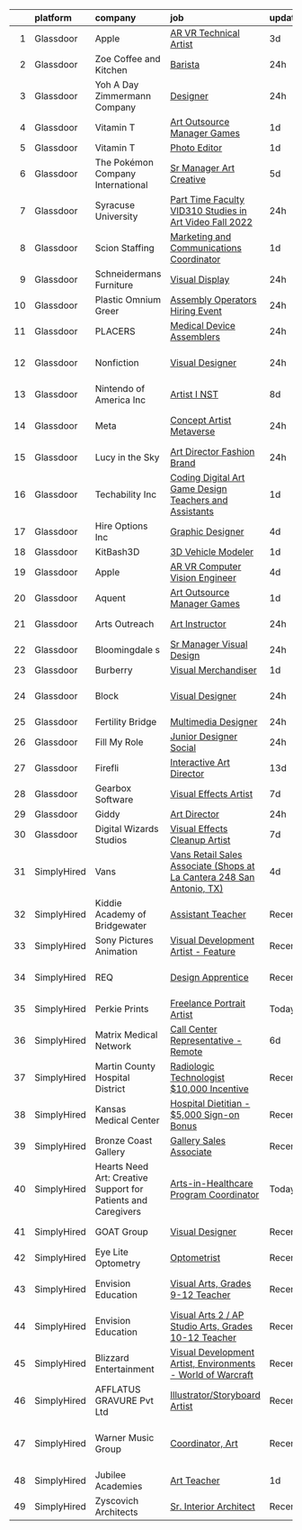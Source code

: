 

|    | platform    | company                                                       | job                                                                                                                                                                                                                                                                                                                                                                                                                                                                                                                                                                                                                                                                                                                                                                                                                                                                                                                                                                                                                                                                                                                                                                                                                                                                                                                                                                                                                                                           | update_time   | location                     |
|---:|:------------|:--------------------------------------------------------------|:--------------------------------------------------------------------------------------------------------------------------------------------------------------------------------------------------------------------------------------------------------------------------------------------------------------------------------------------------------------------------------------------------------------------------------------------------------------------------------------------------------------------------------------------------------------------------------------------------------------------------------------------------------------------------------------------------------------------------------------------------------------------------------------------------------------------------------------------------------------------------------------------------------------------------------------------------------------------------------------------------------------------------------------------------------------------------------------------------------------------------------------------------------------------------------------------------------------------------------------------------------------------------------------------------------------------------------------------------------------------------------------------------------------------------------------------------------------|:--------------|:-----------------------------|
|  1 | Glassdoor   | Apple                                                         | [AR VR Technical Artist](https://www.glassdoor.com/partner/jobListing.htm?pos=110&ao=1110586&s=58&guid=00000182868d9809a8ec8e29891fb3f7&src=GD_JOB_AD&t=SR&vt=w&cs=1_5653e346&cb=1660114803225&jobListingId=1008057519531&cpc=AC285F3A3ECA6BB0&jrtk=3-0-1ga38r651ia2m801-1ga38r65ence1800-6828e0b0ed8ec9bb--6NYlbfkN0BvKrLyj5gPmtZO9T8euul8TCxuuKNOtzRJOomxnwSEodTz2Bc-sPZlt2Zgji_QUXGvcv-e3u99qCr59X6Yf61nnfkwZzZxivNSNjSQjrL4JB89BRjvagDroAoyJMmjNM6BcnBdKNpi37SJuwNaJ_G2aMYazYgAx_OLN9CcThcrLZJ2sgXt8x-j1KrKhnkB3OLuMvzMfzg4e6yPBEYsP84hXZ91U8zBY3f61rbrDdic3yWHKhnpsDt4v4bpztE0Lc5vgpUxMAmfyCRbvprivWFltadqUdVcboJ_F9JX2v0o8dnuxf7P-761IhFLNSKytaaQDfraHtBHqyhEIg6cAnnLHvXKXQzwmoJRmzvHGrs3h7sGe6LBym-CYKtK1E2sU7Bw4AqX0zIwPq49YCODhayIdXDTmAuCbrrmK_1yvUu4zm7hIyPcWznfPfQpoyQ2ks2I_mAbZwvwYob2q8T8o3EDdV4aekXzAAPGC-dEd9RuryD932j5fYomru5yiCDNMXaR42bKUUn7EwCYM41uWSBncNHolIaG5EHK00A23cbMFsn9QrQRGyVJ03coT56umXW9YnKXqdyY4jZ107GmJ0e_zDdZSWfgvsRcCajzOUYH02J4YLL7OniG3uJqbBVPCJw_2yVvEQI4a4ftLqkbEjBPjOWJcQez4KctbCZLsdV8EBtzspf5F7IvKniRl-nJvDWTmJPBb7GfAA-XEcZoTUMR9nO8qDApdgMruj4LhT_OpsrHmn2BD1PfsFpNT1QQ-1ecPzyfDcqyVzlwFdm1AihlJ32bAEGHC5enojAmlnVXmcVbRp1maf1XeJfdiUs8cv7DIgVj0l2-ycCifvMIVVDf9BdBosMCEFzoRhcV1e_WvL2Kx3Se8_GJlWYOI5qUTgsOn7ZZcZ1O1zdMXtCz3SXACU41ycRYKcL6_NNAZYmhVuuAGbGrxftniJQE0YZOaw3MhMFcaEQYUA%3D%3D)                                                                                                                      | 3d            | Cupertino, CA                |
|  2 | Glassdoor   | Zoe Coffee and Kitchen                                        | [Barista](https://www.glassdoor.com/partner/jobListing.htm?pos=129&ao=1136043&s=58&guid=00000182868d9809a8ec8e29891fb3f7&src=GD_JOB_AD&t=SR&vt=w&ea=1&cs=1_f7f37cb6&cb=1660114803228&jobListingId=1008063899739&jrtk=3-0-1ga38r651ia2m801-1ga38r65ence1800-97b9a2e8c54d6bdc-)                                                                                                                                                                                                                                                                                                                                                                                                                                                                                                                                                                                                                                                                                                                                                                                                                                                                                                                                                                                                                                                                                                                                                                                 | 24h           | Pullman, WA                  |
|  3 | Glassdoor   | Yoh  A Day   Zimmermann Company                               | [Designer](https://www.glassdoor.com/partner/jobListing.htm?pos=111&ao=1110586&s=58&guid=00000182868d9809a8ec8e29891fb3f7&src=GD_JOB_AD&t=SR&vt=w&ea=1&cs=1_38d850fc&cb=1660114803226&jobListingId=1008063507161&cpc=F5E96E35A1725171&jrtk=3-0-1ga38r651ia2m801-1ga38r65ence1800-dc7e1a1397b199e1--6NYlbfkN0Ae6Qmv8rNb3d5rEsMPL_plhvilYeiJERi7JqghURwQ9bq2mHgMGRGP2iYP1nqVQ_CAH4CA0v5ImKACkfOVwmRt4ZP_yKkrYQvG-WgEjznhn_VDpWqLt9aNw_v_TZNj6iwxRLgp22h8quajIuiYsucJZtbTgOZFKvuC8jT-JHljWHHK7U0zAEt_ThD4u2zmIOAYyyLrabYNbFk_uPb5Q-fPzLlKOdLtKfwPP0nVD-bV7aRMVoQfTaI9e2mBhYH3xojUedl-SMmPUkRkikPmqp82H0OxtV1xYeEHNivpGDJzeZyO3Ym8_yYccQ6ioTJs9k2hy4PqNaiYU2xyrjyXpQFR-1ImlXNC0vZTtiajvxvP2zpoey-dMsdkYIxWoTlZy-M_QJbo2FwK-J_2CqQLgZHGfqhAs_jx1IYKQzLMvhtmZFCv1tgCY2vQ2Erbkzi1zSKWRvLh_LN8ixzSs0UaUBF1VXmTXWHvjb6uBVYzETKwDZKy0_K1Ve53)                                                                                                                                                                                                                                                                                                                                                                                                                                                                                                                                                                                                                           | 24h           | Burbank, CA                  |
|  4 | Glassdoor   | Vitamin T                                                     | [Art Outsource Manager   Games](https://www.glassdoor.com/partner/jobListing.htm?pos=117&ao=1110586&s=58&guid=00000182868d9809a8ec8e29891fb3f7&src=GD_JOB_AD&t=SR&vt=w&cs=1_6331d88c&cb=1660114803226&jobListingId=1008061068228&cpc=6FC5BA77C9A4CD78&jrtk=3-0-1ga38r651ia2m801-1ga38r65ence1800-21c5ffe527b80306--6NYlbfkN0DMrcEu7yrtATojKJA7cEzGQ3FdRGWLh0CZQInL4ECGI6k5tN82kdM0OKoro5eXmjrGF-Jw0OMVxs-gr_y1JsIWFMXRKktrHRY5XYeNPA_VGrkwdvqV1pmQBbCjQPgJxmVO80Z05Yy59AMutwXgxt022S4Ql4yL60uU4Aw1Rh4MnSbMNYVxFudTYuzjDHf9pXEapBcaEciMHZ4UYel36GXx8HxtBtN1YmdfVbTH4-m5hjCseX4IB1q4JYgy7GcWaSK7RMpQKjIjbPFSQNH9WYTVHu7JDrx3cpzyg3nCGY8PiEuBy4LAxoxjUCEXvj8btCHFvQpTGTmFc85PQrQKrmwWrQNnqSeA_ATaTz4nPxEztIFIQhL8fa9tgL6sjVcHmQv05z6kfz5GmQ0gw7idd5emTlCeQtZ7gGfnGtR5wPXuXMsfz7CWinJG8WqfPgWppaRvsFT_Df6gUBrtnOusFh1RupzybWqLI2wr6Wml8Rm9BQ%3D%3D)                                                                                                                                                                                                                                                                                                                                                                                                                                                                                                                                                                                                               | 1d            | Remote                       |
|  5 | Glassdoor   | Vitamin T                                                     | [Photo Editor](https://www.glassdoor.com/partner/jobListing.htm?pos=116&ao=1110586&s=58&guid=00000182868d9809a8ec8e29891fb3f7&src=GD_JOB_AD&t=SR&vt=w&cs=1_14389f29&cb=1660114803226&jobListingId=1008061068238&cpc=6FC5BA77C9A4CD78&jrtk=3-0-1ga38r651ia2m801-1ga38r65ence1800-874afe6cf91cccfb--6NYlbfkN0DMrcEu7yrtATojKJA7cEzGQ3FdRGWLh0CZQInL4ECGI6k5tN82kdM0OKoro5eXmjrGF-Jw0OMVxg8Afij6QGCv8rOl_5hERB7E-cEdOhJDpHdWHsr8XV8aon0c51D7KI9rCBIhWLdNvq0M6HIeN94BXgR-uxB7A_HEOuiK45prPDnn1K0uLgHkvURiW8WJjDgBVOYwK6xTSgWEnggWpk1iBLaMUQyKQtwvNnqqUfxh1BjxVGpdXA1HSHbraeiK8R2pjZ2JqG1jsWL0fGZEeE42EirDy7rlbrXL0UeNuKt7GAxTft1rzQh49I60RhADWNYVPNxj9d--HyFT5D_WlW21XtN7PsHt1dzT_h7-bHMEcb5iDUU-9_pbaKgMZH-qWS_sNhA2AcL6jwO80nDNpEia11LRpvOrUCqFDgADysS2arUpfbM0q4-rXQ7fmvBDIYs_UKVd3I80rNCSACZ3Tq00l41z-kSWuyU1MciVOjrZUA%3D%3D)                                                                                                                                                                                                                                                                                                                                                                                                                                                                                                                                                                                                                                | 1d            | Remote                       |
|  6 | Glassdoor   | The Pokémon Company International                             | [Sr  Manager  Art   Creative](https://www.glassdoor.com/partner/jobListing.htm?pos=109&ao=1110586&s=58&guid=00000182868d9809a8ec8e29891fb3f7&src=GD_JOB_AD&t=SR&vt=w&cs=1_d612049b&cb=1660114803224&jobListingId=1008053770742&cpc=FD1C1DA32C38CFA7&jrtk=3-0-1ga38r651ia2m801-1ga38r65ence1800-579e1f21924cc107--6NYlbfkN0CsgUO0V2fSZxJANSxJiftVXeq1wpG4BxYFHzXoW0hPJnnKXvOitF3aOGGKDfgwzkQdk2jlmXp09wnn9CnnJb2WVP4ytZ9SPtf_VdGPE3FDa6oTvbYjF2CJamC3aezTsVi75tMGDDynbx_NBcInGV_KpJBkZjS89MSN3wDJN_cQdh7VJXH1k-BGeiNickPnC26eb01kH6EKtMi7mO2aDzPCipbU8zlNJW6f4twjuNrLNyEiz1bfEKnWKld04ds5IyGWMbit0NJXQXJtuLMEX7EPjOKVd2d54qXGb9RAzAcQYl43dwxp5XPjkglavdwzNBJbtOhssas-FZqQir7FLkrAXzzhnJxZjC6wOwREh8iTZ6Xfw3dgLPmQqp6qeHLGVYNfc8Ctu2h9Q7mxAsAQT1fa57sjj4ChX23mrR6UqVbnMIwARw_Gcx6-9jZDx7CsYULEZeofURwZPlbvG4Upcv8zFlZjWDat8sgQPyhzoCikTdzLOSgjcaDzOCJaXT6wc_MvLoSUNmnptiisfYfttGkusPzu7hJy3iyA8rwzE1zzSvywZggFI6x6QKLR3RwSFOHIRjNJ-fU3Irvqanide9zVsiwELX4Hy2hfdu_cp-p2Dxb5lUrEZGZjQYkjKd7lOaF1ifECLBpaP9nruvPKprk6KRgLFsbgOJsOap728tw3M-Yx4fyfMbqUCGGNv9oIRmcCQ3DqjuqHZuWK6B3c2Uxx8kHBCYKOrm87n_BibwuyQZkgqPZ6hn9CT5l2FvJze1MnXWvxQr92noBLmMfGFBMCVnr5xG12eFVHFwj8vU7uOKCeK1qQTqVillAHHRVUHbbofqHSPCbMkNVACk4BRLK2E4tMB3g4KdGKqWaSlttQf1OpN2cqXZ-D5QIE9e7xf_F_DdOmzp1aRuJq7FIeH4q98aJl-UJ5HXhdRNxqlxYaqQ%3D%3D)                                                                                                                                                 | 5d            | Seattle, WA                  |
|  7 | Glassdoor   | Syracuse University                                           | [Part Time Faculty  VID310  Studies in Art Video  Fall 2022 ](https://www.glassdoor.com/partner/jobListing.htm?pos=130&ao=1136043&s=58&guid=00000182868d9809a8ec8e29891fb3f7&src=GD_JOB_AD&t=SR&vt=w&cs=1_82752b43&cb=1660114803228&jobListingId=1008063138001&jrtk=3-0-1ga38r651ia2m801-1ga38r65ence1800-a18dba4f4671098c-)                                                                                                                                                                                                                                                                                                                                                                                                                                                                                                                                                                                                                                                                                                                                                                                                                                                                                                                                                                                                                                                                                                                                  | 24h           | Syracuse, NY                 |
|  8 | Glassdoor   | Scion Staffing                                                | [Marketing and Communications Coordinator](https://www.glassdoor.com/partner/jobListing.htm?pos=115&ao=1110586&s=58&guid=00000182868d9809a8ec8e29891fb3f7&src=GD_JOB_AD&t=SR&vt=w&ea=1&cs=1_6033da8b&cb=1660114803226&jobListingId=1008060633181&cpc=1FDE87803EF93CD3&jrtk=3-0-1ga38r651ia2m801-1ga38r65ence1800-587d42f101cd9758--6NYlbfkN0AxNjU9wWOnkzYrjpAN9mGGJnqCtvXlnsxswceXA4p8an2D04VsVZ0tmrQH_vfnp6HK8izQLwFoafjXSKfsbPHmGwD4EU4Rjklv1TeEXyU0KURcv0pRMTMG68MVr_jyuJLyKksGis0fpIR8iSkSLEs7C4L7QJBdIAzRQLSaYZQmfsJe7seukpmz30UO4VH8VxCtpCg_zsV8VkuoYlVD5vkZCAQ_VZ61Bs70vfjssES8dadXRVydPvN9Br2_165aziwlF9s0oB1D3lA5Zk1rgWIXsv9XhK1890RogQbs9wfxJeKIkPB9ktb-SIew0gx5bjAOmKqOYj-ScVhs6A6Tp5tSRm4-Am5WYaITzXMrjg8KSdyLrajhCXXbcMBUvBO1c853zyWvAxVzWXBulOcAfFGyMB_1jPMtfqasY5-lS4f3F-ug9i3aJ8KEzNRF8ythaRcJBvMEck70Y1Qgfj7o6HCNiZwi2MUL8ZTEhiScsaeyEs7Cw7AgpD9Mu89U2xwi_aY%3D)                                                                                                                                                                                                                                                                                                                                                                                                                                                                                                                                                                             | 1d            | Washington, DC               |
|  9 | Glassdoor   | Schneidermans Furniture                                       | [Visual Display](https://www.glassdoor.com/partner/jobListing.htm?pos=101&ao=1110586&s=58&guid=00000182868d9809a8ec8e29891fb3f7&src=GD_JOB_AD&t=SR&vt=w&cs=1_8c33ad39&cb=1660114803221&jobListingId=1008062647179&cpc=9BAD89CD83072753&jrtk=3-0-1ga38r651ia2m801-1ga38r65ence1800-1a3c46419fedd592--6NYlbfkN0CVzdm_h7bKjFhp4c_2LmT5Ed-ErWG0B68kUZhoOU6Mey8_KkJrCFSF4Q1gOKp7b9Gyi7UmP9SEl2S66EDOOkcQUWeSA6R-n18tw2uDNbTWifO7o-TPlr_eNtn9tbTN9-TQpZbqrL1JvAzAREm1kMuJ1Tx5p1G5Vj9LKQ7fhODRgOVRCz05y8w6_WvrOnG0isZArC5zdgd2DGhAWD7DIMQeMgN44YYPXJsvuYX4Lsng9Zt6fVi_QpAKE7iM-GbGClFSPgae-EIqrYs74HnTMPfBfgns5rYbF1BKyoPENmwjxrfj_fXO0-UlbD-ZSIwN5RkAF4FhIvL8lNldz0V9uW-KfLtoEvkPv2yXkdeOT55_JnxOMilm6cT6U-hv21aBmei4C245yNyPjL8Ca-3TdOHkGN0fu9v1-G1hb-id5y8gCu16Iq3VCXmLWq-RBWDJfJ_5kvr9ECCJPYwoBLNoufhAzRBB1RjiFdk%3D)                                                                                                                                                                                                                                                                                                                                                                                                                                                                                                                                                                                                                                            | 24h           | Lakeville, MN                |
| 10 | Glassdoor   | Plastic Omnium   Greer                                        | [Assembly Operators Hiring Event](https://www.glassdoor.com/partner/jobListing.htm?pos=113&ao=1110586&s=58&guid=00000182868d9809a8ec8e29891fb3f7&src=GD_JOB_AD&t=SR&vt=w&cs=1_a8ba83ee&cb=1660114803225&jobListingId=1008063385890&cpc=6FC5BA77C9A4CD78&jrtk=3-0-1ga38r651ia2m801-1ga38r65ence1800-924721dbda03d81e--6NYlbfkN0Btxs39KmTzjw_u_hUXcyTcLpNeUj18C2Nw5A7DCW0FWPIovQIH5oyMXCj1hp1bYUdkjxHY2zqjMrb1IfMSV49IKUeA51zKxrCpaDenx6lVhtULeZmbCwCkXqMA5EkZisAkL0ZwltE9VLqi4Mhakmw-eGX22D6nZvyH_iN44MX7VThF6VjXmX9_cuYGN8ieK-slNvQIYNWcTBZUqB3ggWs4vCQGah5VsvtHbsdHKTSmFae_10HtuZ_WrRFsS7dqPiDFMw4t5nNcW-qpv-t__h871L20DtJ-2ebBF2aK84feuKGBRqycbweVbvQwFpIM1s75JHLHkcQtQQXFJFw3CT-kTkqzRrXjUfTVIXxlUijaotKNk5RKvpYLLPf-W2xFtf1m16q5Vx6S4dbpVEFBnr8GawTUWlbdkeOSGCCliaJOC2-3u-ngGsgkHpNOmdW3kv9uVjsUK3abHMH-dTJ2u9c-TM4F_Nil-O2yYO8xXzqGM_WJPBxa28IGED02Rbk58IgCS7ncB8aPFrbKMqi8U6gbNBSHaARx8JA56xHMBdxQPTrSFqeLP_1FsqfL5Xx1hEHth1A5I6jxoKThpivH4p0vKPOyPsdw1-x_CPVS2M-ln1sH2-4gysuZd3GSs0rkf7Xea77hlZDfXko0qnQQCXVxSSX5kI7OggCGtvUdDLzbAun-KcWUe5HmyXBiDtURFdWSU3ARmxwYB5tN6RNny0tVCPcfDjlX5G4iOFPYZwhuEg%3D%3D)                                                                                                                                                                                                                                                                                                                                             | 24h           | Greer, SC                    |
| 11 | Glassdoor   | PLACERS                                                       | [Medical Device Assemblers](https://www.glassdoor.com/partner/jobListing.htm?pos=120&ao=1110586&s=58&guid=00000182868d9809a8ec8e29891fb3f7&src=GD_JOB_AD&t=SR&vt=w&ea=1&cs=1_b6bacd5d&cb=1660114803227&jobListingId=1008062806691&cpc=451933188B21919D&jrtk=3-0-1ga38r651ia2m801-1ga38r65ence1800-4b7289efcb6bf908--6NYlbfkN0A1F0_Art7U3EMM8vYcoC3jfVrwCfz7SyOtRFTvjCEoKog6vDOTDxD_5QGqdlQz6o0XIxpuiVojzuisNS8ecMFEowPF1GdpV-EYqvOnfdco13a2EqI92cCWDah96Q3ezGP5GSDOpJ-YUKnjm8OYUEAn0DGUne-nIB94yKwFF0cIM_6vqiC-fis7JCHGRvrNH5jC20ZXw1kJfPfmUW4ANLJelxBS4fxqQKihq2MWG2VVJZla4upu-ph8w_zc25f-n4GlhSeEZzW1_Gg0gATAPlDT4DNB-D_5kGKSFYynBKvuQPpWAtTmXKnBcRwVxAXHtbN_9lzffGLhwCv21NZMZcO6PnkdhqzwELHpIxlJS9-8VEAVF6wSMKG7j_8_yncwYRZmpINLiraO32ltHghxzNd8JKyvJp_UNUaUgK4V8ru3I7jjGPin8bYBAiTFiUgskskvVERuJf2OUXAxGBlwyrFdugviG5bQmQjc6Cb0TM8bLfnsv3aFKP96Zi9y8a1unkY3kY9bjzzuOSJMjrqiovBt)                                                                                                                                                                                                                                                                                                                                                                                                                                                                                                                                                                          | 24h           | Elkton, MD                   |
| 12 | Glassdoor   | Nonfiction                                                    | [Visual Designer](https://www.glassdoor.com/partner/jobListing.htm?pos=128&ao=1136043&s=58&guid=00000182868d9809a8ec8e29891fb3f7&src=GD_JOB_AD&t=SR&vt=w&ea=1&cs=1_158a2776&cb=1660114803228&jobListingId=1008063088712&jrtk=3-0-1ga38r651ia2m801-1ga38r65ence1800-2049ecd1f15e5aad-)                                                                                                                                                                                                                                                                                                                                                                                                                                                                                                                                                                                                                                                                                                                                                                                                                                                                                                                                                                                                                                                                                                                                                                         | 24h           | San Francisco, CA            |
| 13 | Glassdoor   | Nintendo of America Inc                                       | [Artist I  NST ](https://www.glassdoor.com/partner/jobListing.htm?pos=125&ao=1136043&s=58&guid=00000182868d9809a8ec8e29891fb3f7&src=GD_JOB_AD&t=SR&vt=w&cs=1_65d086a3&cb=1660114803227&jobListingId=1008045411369&jrtk=3-0-1ga38r651ia2m801-1ga38r65ence1800-1ecfadcba2738101-)                                                                                                                                                                                                                                                                                                                                                                                                                                                                                                                                                                                                                                                                                                                                                                                                                                                                                                                                                                                                                                                                                                                                                                               | 8d            | Redmond, WA                  |
| 14 | Glassdoor   | Meta                                                          | [Concept Artist  Metaverse](https://www.glassdoor.com/partner/jobListing.htm?pos=106&ao=1110586&s=58&guid=00000182868d9809a8ec8e29891fb3f7&src=GD_JOB_AD&t=SR&vt=w&cs=1_9639c8d7&cb=1660114803224&jobListingId=1008062809212&cpc=280AB1FAEDD8D536&jrtk=3-0-1ga38r651ia2m801-1ga38r65ence1800-e329358f52c7b31a--6NYlbfkN0DYl4UJW4r1Vl7FEn6T9F-rD9lpC-0oMJVSiWjK_MGUd8e8cHXcpv6KPyjLHZEfqkVUDhkK4Kfk9Oh-TQSWSbaM-3gwgiir17qKd0_nbd_Cf2m-db17kT_C4XyBNANDmzmIia3fwFkeGPff3n08edhh7Kmsz9bQGkkMn5Yumu3oFHkObOcV9Yr_qSbXu2NO2topWal0PMpSsq62puk8giM6LUNGkEtr2TUBsu3IJBDPelmYAV94-8f_9ry-8Ep1QtP2eHKzHbeQVEcEYK2RCcEeDT_CxQLLH2dtNwkcdMdd24I_jTYtzSDFsPOvp8acrQe_xXXk3FLEqSTTjRtOj6Tn-bgoL2wte6VRpEkxUS62TS3598paH7RKOtI-hgfXvEP0iFVfR35t-nJ1IeJmxFIOzYKnS_C08T1v8iHxcaNOwv5DIel7cFQUbeijWEmZv7GANzkpLNYxk6I9HdFaQ_CLts_ifZujFs7jc1kc-aFg-8wFO6VqJYnbRs4xAkUfwd_6dBZG7HJs841MFUkMcd5c1-iikkjToTVH2blpCKj-vo_ocM1V45IQdhFyCL4F3cQsnWPs70RzbhlAJe0fD2PL0lkJLuYqY3H5mTovZptuPRq80qNIlrRQSDiDEchUExZdkEgRnGa4cKGExqAF4-NATArXYPLOjP4A3y_ZL4hbTfi0tf9NT6jA4G8DQAagqoTcCi6RZBfuxp4i9DVNCgi-yi8hxW2p9EviFx43LQbJTrlmx0BybG9zTfpkh7_zmX4aS4ic7TtVggF-gt4Zq5m3veqejxaliM-MMjX8uXUGIPbUBL1qGNOvhnx6q4n2K2G9QIqr-QmlmafUJ2w_IW-T6gIzmF-cxSZNVPNBHue2oYRFJO05u4EktQNJPWTzUvdOdJC0czBiVMnNL6Fw8REjaZe3fWYbjw-Sk4mPCrfX827UVMRjlfkD2-xSTEx8VhVtyXOKqMWVc0JBJP36naJsfe212jNvAXTqIi4RPdNe4j-ZosUM2JZfoU7Su2xBhljJVR17yERFNgKX-axPQ_63X2UO7jsRes5R_PClyY7uUNv7YGYCFYYMnIMjyEksv-o%3D) | 24h           | San Francisco, CA            |
| 15 | Glassdoor   | Lucy in the Sky                                               | [Art Director   Fashion Brand](https://www.glassdoor.com/partner/jobListing.htm?pos=107&ao=1110586&s=58&guid=00000182868d9809a8ec8e29891fb3f7&src=GD_JOB_AD&t=SR&vt=w&ea=1&cs=1_408880da&cb=1660114803224&jobListingId=1008062971005&cpc=42BEC95245890617&jrtk=3-0-1ga38r651ia2m801-1ga38r65ence1800-d6904d2bc8edb1fb--6NYlbfkN0BHIfC1zsKGIu0R3teaIu8liT7fbRNLaQeDQfcPJweUK16HKW-DuQbysso19HL4IJoloMKvyR5bk3N7vMNd8ePh4bKQLJdpd5l5mBMO2Ze9deaDmHrltOWTCusLzEkqdNIGc9YQ-KlxVd8V43_1gYpWTrqHa0yBpNcn36U-AnmO1lk6kE4YIKaU6Adn1BEhsnHivsSshyMKBBuH6UlF1eQgMdf9MKpW8-IhmLvhfepPzP53bjUpfoe-hd5zfLepvUG_I83JfsxM5v1HY7h4cYXUow9BwBl72E7JFbJA4kWNYloTd0RnyBjUVgYF7SejKuegtRuT4E7q4ShDND2Em6DQkKqxlLvR9dBp31omblv0LjGMiy0DPJzHn993Mq7lBOuv3RTYhmYUy3rzvGFWNoNSGBnYf1ntXABM6EObB_fzaq5gUF_bSeNGFftf3KjA7WMuYY9MiQw2mpWRaO-NxNkMMcqc2UIsOb8bAlOOKRNoTkI6mMocibUSmsdlvvdY2hs%3D)                                                                                                                                                                                                                                                                                                                                                                                                                                                                                                                                                                                         | 24h           | Los Angeles, CA              |
| 16 | Glassdoor   | Techability  Inc                                              | [Coding   Digital Art   Game Design Teachers and Assistants](https://www.glassdoor.com/partner/jobListing.htm?pos=103&ao=1110586&s=58&guid=00000182868d9809a8ec8e29891fb3f7&src=GD_JOB_AD&t=SR&vt=w&ea=1&cs=1_a3e2f709&cb=1660114803223&jobListingId=1008060795687&cpc=D2F1DE17EE1F43B9&jrtk=3-0-1ga38r651ia2m801-1ga38r65ence1800-6531ebfe07c89e18--6NYlbfkN0BWcPdnjmQ6vxkIDwqmWJNXAfvR7-zMbju4CI65ilM37caVGIDCbRpnprAt_ou-E0AfK6_11ROUsDuDyhdQywJeYjYZKLfzGRzmP-fSBHPqJ08AQFQLxp3Ay4k64sctO6y4zl53xxPAOkYXmAFNTyekPPIO1zD1b5coPfSmn1k98dONcDwImORLKkDaZWF7LKKHr9W7nAQ_qeVoF3OJphF0knWhesttz0eRBk7AWG9wC480QRdpWc0FWt8407Axpwxb7IkvpFkaqDi4yxUguFh5aN81o4dudVKDROFbY4yvsCXJ9TjNpAAuktH5kdU2Zg4T1ejtztUedcaktYiEVLlq-iSXJ5EGoJEszAS0jq-RtvCfLisvRcebkSBCUpBLrcoitY_7U4wRmMVz5D-9yS5szpQVE0pggQde9fXengnCkkbJQ1PaC_H5wN70y2UonIOOej0YJXCyHkQfewlC0KOnKuKz9nN_1g62O4WJ6Fn7GeTGTIJBxKKDSpuUkt3j0Wk%3D)                                                                                                                                                                                                                                                                                                                                                                                                                                                                                                                                                           | 1d            | Remote                       |
| 17 | Glassdoor   | Hire Options Inc                                              | [Graphic Designer](https://www.glassdoor.com/partner/jobListing.htm?pos=119&ao=1110586&s=58&guid=00000182868d9809a8ec8e29891fb3f7&src=GD_JOB_AD&t=SR&vt=w&ea=1&cs=1_848203a6&cb=1660114803227&jobListingId=1008056222271&cpc=654405A9B1E0A9F5&jrtk=3-0-1ga38r651ia2m801-1ga38r65ence1800-d920582205bcf924--6NYlbfkN0BSkpV6W62uWtr8U5Znk72fCo7t6YUAZzvHLayV4F_jQCMmq-jdC2u6h-Ch-IFvyWPwadv7XQn0jeVVzb5RGRtcQhcK-VGw0f_A8nzJowTfyEsY_fhAybLJPZuFlnUFyZJ9xxgrWIKWjhDxc-_UN0vRVhmtYXOpP4B05lmhoTgpF2tdTgaFVobFCkBIrGeaknKzsxUfovEQS-I9eamjRknH_0xxmGLtzJxG2o7OqN3q4JRz9T58vDFDAXO6t9M8CApf5547BaUviCLf4cTb7NjzSoLshoky5NBbYnzOhW55M8xWTGD6uQb9NvdLl1rJ5CJXH6lB3w6xDQSk-ERyipk7XD2LnV4NyA8hbJpr33xImD8t6aGHInul9S4uccJnkkRxeoeg4LCJ-QWS4ta7MQH5ukkKg3TNZ-Na9TdcSYQJ4qHJGrJGTMim1NjDmfbA9cGOEOkYHZU8FFVczI-hOw__Mr08MPUoVstDjkyEoK7OzHAMZ1UakWX7Dj6HaOpJ5jhHEawc3LTDtg%3D%3D)                                                                                                                                                                                                                                                                                                                                                                                                                                                                                                                                                                                       | 4d            | Remote                       |
| 18 | Glassdoor   | KitBash3D                                                     | [3D Vehicle Modeler](https://www.glassdoor.com/partner/jobListing.htm?pos=121&ao=1136043&s=58&guid=00000182868d9809a8ec8e29891fb3f7&src=GD_JOB_AD&t=SR&vt=w&ea=1&cs=1_79e903be&cb=1660114803227&jobListingId=1008061372715&jrtk=3-0-1ga38r651ia2m801-1ga38r65ence1800-1e2b1efa5a11cc9e-)                                                                                                                                                                                                                                                                                                                                                                                                                                                                                                                                                                                                                                                                                                                                                                                                                                                                                                                                                                                                                                                                                                                                                                      | 1d            | Remote                       |
| 19 | Glassdoor   | Apple                                                         | [AR VR Computer Vision Engineer](https://www.glassdoor.com/partner/jobListing.htm?pos=112&ao=1110586&s=58&guid=00000182868d9809a8ec8e29891fb3f7&src=GD_JOB_AD&t=SR&vt=w&cs=1_820515ab&cb=1660114803225&jobListingId=1008056590543&cpc=F41FEAB56D215062&jrtk=3-0-1ga38r651ia2m801-1ga38r65ence1800-336ec75032862ad7--6NYlbfkN0BvKrLyj5gPmtZO9T8euul8TCxuuKNOtzRJOomxnwSEodTz2Bc-sPZlt2Zgji_QUXErRRnd3Vp33kL1y8igVc7TJB05DzqcFXV50hRANrMH_AsNxJxQvaH2ctnZHnpqnutfPQeGUgeqXMkOm6LvsxljN6Dy8mjWGbGhndM2cDSLcg1hCg_Cf8bxilH_7psU8DxUu7HuXtrpBWpkbfT6XYWLR26qWrlWXB1xZT3jRXNduCHuueP4pxuZzgMilK7DTFjprgxzMO4e9ssOAFaJUnIEgzd0yEBXNvXeuCocIhsJRYFPUlU8Wj11KSDUpW4XFoN6EPWlCdJHbVJP3cQKs3wWTq2-MBSGJU42TRXRKSXHSdq1geZxY1JQFQyyhnI6WPHcb_NbLtdJGaL7j6jLoHNsN-XyTTjv4CX61uZmh5rXvySPMXRv0RaliC2mcTMTgIGaLGfvGPWhpYgV2ga9hS1Wwst6vWT3OzqxkM9IC6icHn2q7Oc7HyElGZ8pxQPtdn3ZgtEUvklY-DapUeevuiINlaXuJR0gs4Ii6Aqp74r60JsE9xS-ze250IsTZTEy9sLuxgfPIXPsjCkLdBOqzlNZvvtFba0Z6823SCqyJITerLw178HpiHC90VwgV8oJvGebcYhENzoCwHrSfofdSbXaAAOgu4tb5tbHyOoeyYKnQbv6n9vQ54UsQ8WpdmXtdBqTOCXpMwpSEYn0Mhs1B33C4QnqQuzWht05gy6sxUkPXyiqkwLbxF98JTiKsdez-lY7zU8j1bGsOS0KVxXqhx4lZBKkFpECrMLbNkZVMAO0bgSpKrh257T1-8G-MZZhWCfGvIenSbcOnf3l6PQDnNop7TBv0YGYlAc86zOyDSkCvfaJirTsm01K6FbpTilyAzbvktaRkAZl3W-8Koxc0kOZ9bwC9i2y03DnKV5fNEH63p5KWT2m3jIxFAgDeW3Sj67qtS20Iwp7Vrr22ZXJbqgp)                                                                                                          | 4d            | Cupertino, CA                |
| 20 | Glassdoor   | Aquent                                                        | [Art Outsource Manager   Games](https://www.glassdoor.com/partner/jobListing.htm?pos=118&ao=1110586&s=58&guid=00000182868d9809a8ec8e29891fb3f7&src=GD_JOB_AD&t=SR&vt=w&cs=1_c215bed9&cb=1660114803226&jobListingId=1008061191542&cpc=6FC5BA77C9A4CD78&jrtk=3-0-1ga38r651ia2m801-1ga38r65ence1800-b5bb8f7e932b5d63--6NYlbfkN0DMrcEu7yrtATojKJA7cEzGQ3FdRGWLh0CZQInL4ECGI9gD0Wolx9R2EDT7B77c2cT8aQg2Ck1Ug447GqiIs7B6VkAbO2SVUFFbOd8Mqr5PlQMzWIfuzUIfWV7rAD4GL5_P_KUgMOKK6EAUES8ZiHe8IZYbw_7yAAyUzE2GyfEnDfHKm6ZfHZjyIHquzeVIcDK0PC9oItgY1vCzx5pMFcDrHFYsX0i_3HJjBDsV1PkYk0fnEjx5o1bksUnt0-dTekII5_FQ-j4_rFiNdGyvPKPIXgegiEf5PBt-Q6rd13xhJQj2GvwkjwhYiO3sR12ZyCAnCSHj1yM5GoxGhZ2JI-TQ-Es3baXwxNhukFE-6BixltRp98gtPc8Moi3tmnmxOGGBO6-xIA-iYtAgSFt6c-gL3tyv4FKkkJOj7Ef4-A5SMupy769oyV3hhN6hrZ-7CNb69inRFt6Wn068mENovllt)                                                                                                                                                                                                                                                                                                                                                                                                                                                                                                                                                                                                                                           | 1d            | Remote                       |
| 21 | Glassdoor   | Arts Outreach                                                 | [Art Instructor](https://www.glassdoor.com/partner/jobListing.htm?pos=104&ao=1110586&s=58&guid=00000182868d9809a8ec8e29891fb3f7&src=GD_JOB_AD&t=SR&vt=w&ea=1&cs=1_769ec1ef&cb=1660114803223&jobListingId=1008063263615&cpc=8507CEB59E1C6AFB&jrtk=3-0-1ga38r651ia2m801-1ga38r65ence1800-3f87f852fa28f3eb--6NYlbfkN0CcJNcNLt4lyRosezqpcl-araVnnmkHN077_a55bdfEn3z5gR_5lGC90Qmj8VVnofWC0z96lmqYHDn8MAW4IG0N2js8AmFR0EeOiStiTDnV1Hdhyg_B2uxmLr4aTzySBtdI1TbjwmZOat67Kn5RAIeIuOVdm61WR3QywiiqrsDYWwdiNdAQpe90pCxo_WgIOzM9RO9gn-cYKCgeKlFKDJvS8HuqsuT_PSZHlIK_zhptCgJgyQWbQf-JrPUZLGX35sfaoMtpOYauRMbf6WUvQXT_ryoKIupF9b1mMGMbhB-xMbZ-Qzxoe8YajwqnsEQIqh-hdm0WujPDAIYdxVyfDbxhZ9D5lN_gCUsziUTE-ORVK1E5g40Kyq0rk0QDkc_KCnvzhwO_TnmCt_F2wZS6jC1RdYrOs4xoFW4022hIZQe1I7rhTLLTGvPXjgIVvxArLiFitUmK3IrZbd6_ymbQeWADBMAvOs9Pqwdd2cttLe1z9xceN4-vT9IzIXJc-M55QDBLjPKI8khmTQ%3D%3D)                                                                                                                                                                                                                                                                                                                                                                                                                                                                                                                                                                                         | 24h           | United States                |
| 22 | Glassdoor   | Bloomingdale s                                                | [Sr  Manager  Visual Design](https://www.glassdoor.com/partner/jobListing.htm?pos=108&ao=1110586&s=58&guid=00000182868d9809a8ec8e29891fb3f7&src=GD_JOB_AD&t=SR&vt=w&cs=1_3710448d&cb=1660114803224&jobListingId=1008062312618&cpc=1FDE87803EF93CD3&jrtk=3-0-1ga38r651ia2m801-1ga38r65ence1800-0a000b9253eb407c--6NYlbfkN0DjHvLHG-fYDKeElzGabtytFldtxc-EIiSdXvIQjqX9HIzUG8IcG8J2a_wsTv5-_VsNaBokV94F2uyOEOsH0jTjXaIQCq8J21Bq-QJWEP6STas5uee4zKQvXGgUkmlKFiIxfD2hvg_9GE3mSo0D1zo6ho52gBcnohS1WV3o0dKTSeWxhDuaOZqkJfkUkusPUZcSFtHW98sOcnqDmCoS6QFTZR2BunffdwrO6ipc5aQvxkJkvgesTN3f-XR0ZBWlNQgZeB7AanKhOlqnIeB1WRB1L7WvuhEmJazMgpTOv1yrRkNMBPJUH6T0W-_mxCfMq4N62RUlEz_7TU43rnIl49fXjGjztho3jZ_wdhiIgda7IWs7ZmAfrzXRHw7qmvYvQDzy7PHfO2B6TUAOJuzmUkAn7WkVcKVGRVh3CLsEYLUdxJQ2QZqvHYcq1oEdH3mcE_zJ4f4QCD1G0ARPDIrwyhvFvPd3I-kijsDtULX61MD2AVLtDQHx2ErGY0tE46Ivs5qSTAbyhYvAJOosF2ku08KLcnHvUQhXP1crS3YlQw911cOR6Z8P-5Z2-ygRfTjmZ_8lQv8lND3J7NThjYoTBAjkL3CzE9khL8MZA5tIpQQP1o13jNNH6Su53s6JYvV23sm18ptu72UfSJ2NpNeNbf5qG8oavXNQR1x-eLVZnETx-m2DIRLni99edzuTjjJwUrni9dZ-FeA0lbCYjz8O5Yyyqy-jiwYKnuDwNDHNPs75S4dv8yy5kEsz7PkEVVjL9ZDH_4xmkoB0NCOlRkmdZQIHLTWQKMxPIkT21rKrb3cUVO1c6r8KVFiUqpctXhF7Ig6wUx_kqgIvaMbuNr1QVLT6fIZHQkU6zSam_fzyyGy0BqYVMh20eTNqlQW8KloJT9bNw63S2LIuOOs7EdY-MeIp5i-76fRND10wz_6QaHNjL22gSkEmBOTTOqZSJeIMMQmSGlLfIggTLirsvolmAz3upSLUHIFTXKbldy2aqNI_l3J_EEg2XhzlrbHObsRj2ljW4ti7SNS8y8ouRxn1J0nc)                                              | 24h           | Long Island City, NY         |
| 23 | Glassdoor   | Burberry                                                      | [Visual Merchandiser](https://www.glassdoor.com/partner/jobListing.htm?pos=127&ao=1136043&s=58&guid=00000182868d9809a8ec8e29891fb3f7&src=GD_JOB_AD&t=SR&vt=w&cs=1_e47a2169&cb=1660114803227&jobListingId=1008061541740&jrtk=3-0-1ga38r651ia2m801-1ga38r65ence1800-de46a03e4ddb88c3-)                                                                                                                                                                                                                                                                                                                                                                                                                                                                                                                                                                                                                                                                                                                                                                                                                                                                                                                                                                                                                                                                                                                                                                          | 1d            | Chicago, IL                  |
| 24 | Glassdoor   | Block                                                         | [Visual Designer](https://www.glassdoor.com/partner/jobListing.htm?pos=124&ao=1136043&s=58&guid=00000182868d9809a8ec8e29891fb3f7&src=GD_JOB_AD&t=SR&vt=w&cs=1_72beb450&cb=1660114803227&jobListingId=1008063957915&jrtk=3-0-1ga38r651ia2m801-1ga38r65ence1800-eb2175a59adfe823-)                                                                                                                                                                                                                                                                                                                                                                                                                                                                                                                                                                                                                                                                                                                                                                                                                                                                                                                                                                                                                                                                                                                                                                              | 24h           | San Francisco, CA            |
| 25 | Glassdoor   | Fertility Bridge                                              | [Multimedia Designer](https://www.glassdoor.com/partner/jobListing.htm?pos=123&ao=1136043&s=58&guid=00000182868d9809a8ec8e29891fb3f7&src=GD_JOB_AD&t=SR&vt=w&cs=1_548ad36b&cb=1660114803227&jobListingId=1008063862088&jrtk=3-0-1ga38r651ia2m801-1ga38r65ence1800-e970e7beec997e55-)                                                                                                                                                                                                                                                                                                                                                                                                                                                                                                                                                                                                                                                                                                                                                                                                                                                                                                                                                                                                                                                                                                                                                                          | 24h           | Remote                       |
| 26 | Glassdoor   | Fill My Role                                                  | [Junior Designer  Social](https://www.glassdoor.com/partner/jobListing.htm?pos=114&ao=1110586&s=58&guid=00000182868d9809a8ec8e29891fb3f7&src=GD_JOB_AD&t=SR&vt=w&ea=1&cs=1_280ca4b4&cb=1660114803226&jobListingId=1008063112975&cpc=7F6F94E2229B3AB5&jrtk=3-0-1ga38r651ia2m801-1ga38r65ence1800-4d6b6d4e0c0755b2--6NYlbfkN0DQQgUeTBZrT3KlCUof17hm4RAPFrBlmwOjRbT7gQ71LTqDnHdX3WjgK5yLwEMcBCF_ooEQYAsxlsvkdbaR2h3Hd5dZDxS5QfOJMKM9AVwKnENwFDy2eRCl3bmDZPpPKa5xn5iYP7_77V53OdZap6mhxlVVY6Ho9Ks_tnkQxyNk-RuOLwXBwvpl8zHkieJUdjWpldkFcRJZHsmUTqDGQezBUmqJMZxrtP6HPCTR0aFCXLiTlVGqr4XJckGqaQL65NPwTOMbfHtY2BHGICtKD6T2rPtR-wCLZusnF513XAQLmuBgyJkjMLOvkXZCwOJA2OKU6xULtapj019XG90ATQsDITFVwNgvzRT8vNpE_yefdFNUKbD5e5QbnkbzZ2mo9wXqhJjf4OesSNqdR0WDKh_tJYKVfgQCxWXW4XEgQBOXtpyFHFIYCBSpe0Ry9nHTQudIl6WdjlKxs5Cj6IaDJIPHDHJzQCqMeHW6qT4TBDBWsNPM80lKBY4lHalLt8uffr_PeeuFZCix2Q%3D%3D)                                                                                                                                                                                                                                                                                                                                                                                                                                                                                                                                                                                | 24h           | Los Angeles, CA              |
| 27 | Glassdoor   | Firefli                                                       | [Interactive Art Director](https://www.glassdoor.com/partner/jobListing.htm?pos=105&ao=1110586&s=58&guid=00000182868d9809a8ec8e29891fb3f7&src=GD_JOB_AD&t=SR&vt=w&ea=1&cs=1_cb8444f6&cb=1660114803224&jobListingId=1008033278188&cpc=AF02A54CD0F60729&jrtk=3-0-1ga38r651ia2m801-1ga38r65ence1800-d5a53768bf1f85b8--6NYlbfkN0DdNONLqhA8z6QrX6vw37qu8cGScUjPKwqVQr3YAsb4-4kNYp2ihaw9IWfOmOCvFUi8IEVx5HjLXs9y5W7kTAJJbVsFJ2RNwFW6wzLXQ-G_LQdlkmiTC9Cub54LydKtejcO4j01gmVMdfFxDoNBJY2BFjrs6YiDPHXEljHo7EqtZpkFKZr6Sls75OQfwYGe7LkG-p0IvMuMW6qj0QfBFCGMJbkoZL4v6NHqUsj04m5hO46I7ClIzGoTZxpHHU1HuGSl2L7qpvGt7dtcLyuw-yRGlfKMnNFdwg0N2NE1jCjtIeiNKy2mc8E1VhXllchBHQCYvep4DVSjwK3r9YTKezYlDnf2F0nJ2Z8fUxoF9-nn4wJbHOXWB9YOv8dJfWLYDyRmh1oUsH1G1OLDcduvcUDHbRcIIhKNCp4uUWFYQptfmS4v-wTEcR1okXFiGyCxNUPqwxCcydcJGFmR5GxdE5Mqe8p-6K4m4gCRRkgG59VgKgkPP8yF4L-m9ceOsiiCUqQUWI_S4nrwKg%3D%3D)                                                                                                                                                                                                                                                                                                                                                                                                                                                                                                                                                                               | 13d           | Remote                       |
| 28 | Glassdoor   | Gearbox Software                                              | [Visual Effects Artist](https://www.glassdoor.com/partner/jobListing.htm?pos=126&ao=1136043&s=58&guid=00000182868d9809a8ec8e29891fb3f7&src=GD_JOB_AD&t=SR&vt=w&ea=1&cs=1_92eacf86&cb=1660114803227&jobListingId=1008046736249&jrtk=3-0-1ga38r651ia2m801-1ga38r65ence1800-e2dbd4b4cea587a5-)                                                                                                                                                                                                                                                                                                                                                                                                                                                                                                                                                                                                                                                                                                                                                                                                                                                                                                                                                                                                                                                                                                                                                                   | 7d            | Frisco, TX                   |
| 29 | Glassdoor   | Giddy                                                         | [Art Director](https://www.glassdoor.com/partner/jobListing.htm?pos=102&ao=1110586&s=58&guid=00000182868d9809a8ec8e29891fb3f7&src=GD_JOB_AD&t=SR&vt=w&ea=1&cs=1_6a1a3ae0&cb=1660114803223&jobListingId=1008062784429&cpc=973E6D846143997F&jrtk=3-0-1ga38r651ia2m801-1ga38r65ence1800-e7f8539e3408be49--6NYlbfkN0Cd5ZvLdai7cR0fypH5_WiGezUQesq24dbKuF0ly35yawptN0PyaNvisRl8Haz5WDan8g2CQgrJ5iK4zLr4GcszW0c5T7EmJsaVPWjKdL1KT9WFFz5LSjgOEC4uE0kJbs7Rk8zB1DmAgufMUyFIis1np4sc9gElScRKe0cckd_tZXNAARId_m2OkuK8OT7ehUnJM4qEbILjBdHRNGPp8JfmdFDqEy1VdUiZM_2ukzTxwcbMG6MWzaTZno2sormWWd5-UVGSPUY8V83R2su_PSNwS9Wc6yrSHDxJKXsi97F72ujU9DHJzl4ANjRKIfEcX1XZ1qvJNwYKuBzkCh3s_ZKURsFLpV7eK2GYtKL-2wTWWLT-FyRG_ner8z_YizN_dp0ElhTcinzpmj7Iv90CpqXiToHkJtDDxMZPqwrs1gIgIR9K7Bgz2Ylfa4Qnmgo897QPOOhFQQfs3KEYg7uZewGjOVrX04dxX1oW624vNuCJLcCISeoPi7z20UFOIvgfLJboS4NY_2C_tQ%3D%3D)                                                                                                                                                                                                                                                                                                                                                                                                                                                                                                                                                                                           | 24h           | Austin, TX                   |
| 30 | Glassdoor   | Digital Wizards Studios                                       | [Visual Effects Cleanup Artist](https://www.glassdoor.com/partner/jobListing.htm?pos=122&ao=1136043&s=58&guid=00000182868d9809a8ec8e29891fb3f7&src=GD_JOB_AD&t=SR&vt=w&ea=1&cs=1_ea145a6d&cb=1660114803227&jobListingId=1008047312634&jrtk=3-0-1ga38r651ia2m801-1ga38r65ence1800-ee6cf7d9fba83118-)                                                                                                                                                                                                                                                                                                                                                                                                                                                                                                                                                                                                                                                                                                                                                                                                                                                                                                                                                                                                                                                                                                                                                           | 7d            | Remote                       |
| 31 | SimplyHired | Vans                                                          | [Vans Retail Sales Associate (Shops at La Cantera 248 San Antonio, TX)](https://www.simplyhired.com/job/xXd4_w0NwsVapZ6guO-A9OwtflnXfNDUDpy3qYTcFBj4JXOWXUE-JA?q=visual+art)                                                                                                                                                                                                                                                                                                                                                                                                                                                                                                                                                                                                                                                                                                                                                                                                                                                                                                                                                                                                                                                                                                                                                                                                                                                                                  | 4d            | San Antonio, TX +2 locations |
| 32 | SimplyHired | Kiddie Academy of Bridgewater                                 | [Assistant Teacher](https://www.simplyhired.com/job/vARPK6YtgeaH25gtXwIrQ8TFAhHvW19E9Cf9IyC0NUJWL70AbmXJ8g?q=visual+art)                                                                                                                                                                                                                                                                                                                                                                                                                                                                                                                                                                                                                                                                                                                                                                                                                                                                                                                                                                                                                                                                                                                                                                                                                                                                                                                                      | Recently      | Bridgewater, NJ              |
| 33 | SimplyHired | Sony Pictures Animation                                       | [Visual Development Artist - Feature](https://www.simplyhired.com/job/__l3QV_kINNExp5pBBoEZ4h0ypddIMq66mbnKSUA9j9fi8F8dGUsUA?q=visual+art)                                                                                                                                                                                                                                                                                                                                                                                                                                                                                                                                                                                                                                                                                                                                                                                                                                                                                                                                                                                                                                                                                                                                                                                                                                                                                                                    | Recently      | Culver City, CA              |
| 34 | SimplyHired | REQ                                                           | [Design Apprentice](https://www.simplyhired.com/job/d_2_VY5RwX1MYztLDTp5ob2hyyljN7MDCmpz62fpCzS-tH9zVzbLZg?q=visual+art)                                                                                                                                                                                                                                                                                                                                                                                                                                                                                                                                                                                                                                                                                                                                                                                                                                                                                                                                                                                                                                                                                                                                                                                                                                                                                                                                      | Recently      | New York, NY +1 location     |
| 35 | SimplyHired | Perkie Prints                                                 | [Freelance Portrait Artist](https://www.simplyhired.com/job/-CEP1a2x6u6m34p8g43Y_e6pNJXMHrXJ7qGKIscMxeMWyqH7XbmVfw?q=visual+art)                                                                                                                                                                                                                                                                                                                                                                                                                                                                                                                                                                                                                                                                                                                                                                                                                                                                                                                                                                                                                                                                                                                                                                                                                                                                                                                              | Today         | Columbus, OH                 |
| 36 | SimplyHired | Matrix Medical Network                                        | [Call Center Representative - Remote](https://www.simplyhired.com/job/3tz0hjvyTe9Bu3m7rIUbfEviWXDZgs7AuJ3bUGztdoquR9eRnrjBgw?q=visual+art)                                                                                                                                                                                                                                                                                                                                                                                                                                                                                                                                                                                                                                                                                                                                                                                                                                                                                                                                                                                                                                                                                                                                                                                                                                                                                                                    | 6d            | San Antonio, TX +8 locations |
| 37 | SimplyHired | Martin County Hospital District                               | [Radiologic Technologist $10,000 Incentive](https://www.simplyhired.com/job/dhw8ObpPVBsyoTx_tXqUpXRyvVT1cPU3MCFm5tLsK4ogjJ-84NMx2A?q=visual+art)                                                                                                                                                                                                                                                                                                                                                                                                                                                                                                                                                                                                                                                                                                                                                                                                                                                                                                                                                                                                                                                                                                                                                                                                                                                                                                              | Recently      | Stanton, TX                  |
| 38 | SimplyHired | Kansas Medical Center                                         | [Hospital Dietitian - $5,000 Sign-on Bonus](https://www.simplyhired.com/job/aVGGWAeHqAdO4LwvQYMKAGvBYm42VFuIxyWE8MBDXfYW-s7rb-3sFw?q=visual+art)                                                                                                                                                                                                                                                                                                                                                                                                                                                                                                                                                                                                                                                                                                                                                                                                                                                                                                                                                                                                                                                                                                                                                                                                                                                                                                              | Recently      | Andover, KS                  |
| 39 | SimplyHired | Bronze Coast Gallery                                          | [Gallery Sales Associate](https://www.simplyhired.com/job/1AGCA8mtYw0YaBixjmPMVDarY0pV3-0RoJIwEQcVk3ZALr3UJl9gGg?q=visual+art)                                                                                                                                                                                                                                                                                                                                                                                                                                                                                                                                                                                                                                                                                                                                                                                                                                                                                                                                                                                                                                                                                                                                                                                                                                                                                                                                | Recently      | Cannon Beach, OR             |
| 40 | SimplyHired | Hearts Need Art: Creative Support for Patients and Caregivers | [Arts-in-Healthcare Program Coordinator](https://www.simplyhired.com/job/1QHAXkx63CdhrkIhUG8AiABc1Op_VtmYCSMI5KKNGW1clcUs08vb1Q?q=visual+art)                                                                                                                                                                                                                                                                                                                                                                                                                                                                                                                                                                                                                                                                                                                                                                                                                                                                                                                                                                                                                                                                                                                                                                                                                                                                                                                 | Today         | San Antonio, TX              |
| 41 | SimplyHired | GOAT Group                                                    | [Visual Designer](https://www.simplyhired.com/job/_pMABjasQnC6Kjsddnao3Avqh1mQpX-KZKVbp3CiHlY0QuQRBSVq1g?q=visual+art)                                                                                                                                                                                                                                                                                                                                                                                                                                                                                                                                                                                                                                                                                                                                                                                                                                                                                                                                                                                                                                                                                                                                                                                                                                                                                                                                        | Recently      | Los Angeles, CA              |
| 42 | SimplyHired | Eye Lite Optometry                                            | [Optometrist](https://www.simplyhired.com/job/0_TW_YFDN9emSWrimB0stpZqij5FSIis7kSF7mByOTwEbde_yN2pWA?q=visual+art)                                                                                                                                                                                                                                                                                                                                                                                                                                                                                                                                                                                                                                                                                                                                                                                                                                                                                                                                                                                                                                                                                                                                                                                                                                                                                                                                            | Recently      | Los Altos, CA                |
| 43 | SimplyHired | Envision Education                                            | [Visual Arts, Grades 9-12 Teacher](https://www.simplyhired.com/job/fzX7k8nY9akYsVcaFhhnsD9Ppo0r-PYvYwUyu8Zz_aKHVKDFWEry8Q?q=visual+art)                                                                                                                                                                                                                                                                                                                                                                                                                                                                                                                                                                                                                                                                                                                                                                                                                                                                                                                                                                                                                                                                                                                                                                                                                                                                                                                       | Recently      | San Francisco, CA            |
| 44 | SimplyHired | Envision Education                                            | [Visual Arts 2 / AP Studio Arts, Grades 10-12 Teacher](https://www.simplyhired.com/job/PfK_nRqkoxHsekLhq0uLAAgFX95G5tAE0ZEVg5sf2EJGb8VTB1sqCg?q=visual+art)                                                                                                                                                                                                                                                                                                                                                                                                                                                                                                                                                                                                                                                                                                                                                                                                                                                                                                                                                                                                                                                                                                                                                                                                                                                                                                   | Recently      | San Francisco, CA            |
| 45 | SimplyHired | Blizzard Entertainment                                        | [Visual Development Artist, Environments - World of Warcraft](https://www.simplyhired.com/job/lUEFhu9bksmMflRnGGGW5URpNz980GXPx0bVITdtGvgcow32JO5neQ?q=visual+art)                                                                                                                                                                                                                                                                                                                                                                                                                                                                                                                                                                                                                                                                                                                                                                                                                                                                                                                                                                                                                                                                                                                                                                                                                                                                                            | Recently      | Irvine, CA                   |
| 46 | SimplyHired | AFFLATUS GRAVURE Pvt Ltd                                      | [Illustrator/Storyboard Artist](https://www.simplyhired.com/job/3hWfT3a4tUFg4oH4quVpAV5P60ZY3SgpyN-SYuttUpCB66pl8iMTOA?q=visual+art)                                                                                                                                                                                                                                                                                                                                                                                                                                                                                                                                                                                                                                                                                                                                                                                                                                                                                                                                                                                                                                                                                                                                                                                                                                                                                                                          | Recently      | Remote                       |
| 47 | SimplyHired | Warner Music Group                                            | [Coordinator, Art](https://www.simplyhired.com/job/0jJEubGJIyM6p7Sf4Q9t6KE4fTSoDF7-V0XC0sLUbgyEVtdQ6nXtEQ?q=visual+art)                                                                                                                                                                                                                                                                                                                                                                                                                                                                                                                                                                                                                                                                                                                                                                                                                                                                                                                                                                                                                                                                                                                                                                                                                                                                                                                                       | Recently      | Los Angeles, CA +1 location  |
| 48 | SimplyHired | Jubilee Academies                                             | [Art Teacher](https://www.simplyhired.com/job/SYtZb4IKFfPIJ36BcYonvlG39wZuGVrDEc9MY8s1XbEdLlj4EQI8CQ?q=visual+art)                                                                                                                                                                                                                                                                                                                                                                                                                                                                                                                                                                                                                                                                                                                                                                                                                                                                                                                                                                                                                                                                                                                                                                                                                                                                                                                                            | 1d            | San Antonio, TX              |
| 49 | SimplyHired | Zyscovich Architects                                          | [Sr. Interior Architect](https://www.simplyhired.com/job/T7oet47aCOFHKQsEghPBtusux2cJdi0zmkul-G67QosaeOLXQtvx5Q?q=visual+art)                                                                                                                                                                                                                                                                                                                                                                                                                                                                                                                                                                                                                                                                                                                                                                                                                                                                                                                                                                                                                                                                                                                                                                                                                                                                                                                                 | Recently      | Miami, FL                    |